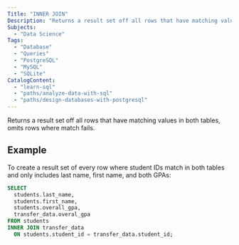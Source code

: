 ```yaml
---
Title: "INNER JOIN"
Description: "Returns a result set off all rows that have matching values in both tables, omits rows where match fails."
Subjects:
  - "Data Science"
Tags:
  - "Database"
  - "Queries"
  - "PostgreSQL"
  - "MySQL"
  - "SQLite"
CatalogContent:
  - "learn-sql"
  - "paths/analyze-data-with-sql"
  - "paths/design-databases-with-postgresql"
---
```


 

Returns a result set off all rows that have matching values in both tables, omits rows where match fails.

## Example

To create a result set of every row where student IDs match in both tables and only includes last name, first name, and both GPAs:

```sql
SELECT
  students.last_name,
  students.first_name,
  students.overall_gpa,
  transfer_data.overal_gpa
FROM students
INNER JOIN transfer_data 
  ON students.student_id = transfer_data.student_id;
```

